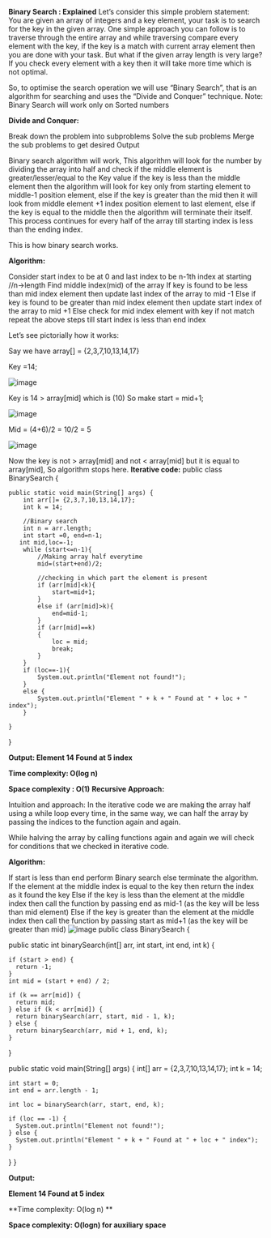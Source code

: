 **Binary Search : Explained** 
Let’s consider this simple problem statement:
You are given an array of integers and a key element, your task is to search for the key in the given array.
One simple approach you can follow is to traverse through the entire array and while traversing compare every element with the key, 
if the key is a match with current array element then you are done with your task. 
But what if the given array length is very large?
If you check every element with a key then it will take more time which is not optimal.

So, to optimise the search operation we will use “Binary Search”, that is an algorithm for searching and uses the “Divide and Conquer” technique.
Note: Binary Search will work only on Sorted numbers

**Divide and Conquer:**

Break down the problem into subproblems
Solve the sub problems
Merge the sub problems to get desired Output

Binary search algorithm will work, This algorithm will look for the number by dividing the array into half and 
check if the middle element is greater/lesser/equal to the Key value 
if the key is less than the middle element then the algorithm will look for key only from starting element to middle-1 position element, 
else if the key is greater than the mid then it will look from middle element +1 index position element to last element, 
else if the key is equal to the middle then the algorithm will terminate their itself. 
This process continues for every half of the array till starting index is less than the ending index.

This is how binary search works.

**Algorithm:**

Consider start index to be at 0 and last index to be n-1th index at starting      //n->length 
Find middle index(mid) of the array
If key is found to be less than mid index element then update last index of the array to mid -1
Else if key is found to be greater than mid index element then update start index of the array to mid +1
Else check for mid index element with key if not match repeat the above steps till start index is less than end index

Let’s see pictorially how it works:

Say we have array[] = {2,3,7,10,13,14,17}

Key =14;

![image](https://github.com/Artimule/DSA_In_Python/assets/53312100/dfd35cd8-c15f-4a27-91ea-59f31ee83897)

Key is 14 > array[mid] which is (10)
So make start = mid+1;

![image](https://github.com/Artimule/DSA_In_Python/assets/53312100/0af1c399-64bf-44c9-85f7-ac117a45de31)

Mid = (4+6)/2 = 10/2 = 5

![image](https://github.com/Artimule/DSA_In_Python/assets/53312100/b69c2e54-2499-4498-bdae-4cb9ae44d068)

Now the key is not > array[mid] and not < array[mid] but it is equal to array[mid], So algorithm stops here.
**Iterative code:**
public class BinarySearch {

    public static void main(String[] args) {
        int arr[]= {2,3,7,10,13,14,17};
        int k = 14;

        //Binary search
        int n = arr.length;
        int start =0, end=n-1;
       int mid,loc=-1;
        while (start<=n-1){
            //Making array half everytime
            mid=(start+end)/2;

            //checking in which part the element is present
            if (arr[mid]<k){
                start=mid+1;
            }
            else if (arr[mid]>k){
                end=mid-1;
            }
            if (arr[mid]==k)
            {
                loc = mid;
                break;
            }
        }
        if (loc==-1){
            System.out.println("Element not found!");
        }
        else {
            System.out.println("Element " + k + " Found at " + loc + " index");
        }

    }
}

**Output: Element 14 Found at 5 index**

**Time complexity: O(log n)**

 **Space complexity : O(1)**
**Recursive Approach:**

Intuition and approach: In the iterative code we are making the array half using a while loop every time, in the same way, we can half the array by passing the indices to the function again and again.

While halving the array by calling functions again and again we will check for conditions that we checked in iterative code.

**Algorithm:** 

If start is less than end perform Binary search else terminate the algorithm.
If the element at the middle index is equal to the key then return the index as it found the key
Else if the key is less than the element at the middle index then call the function by passing end as mid-1 (as the key will be less than mid element)
Else if the key is greater than the element at the middle index then call the function by passing start as mid+1 (as the key will be greater than mid)
![image](https://github.com/Artimule/DSA_In_Python/assets/53312100/198d2841-3731-4868-a93b-de039332a8ec)
public class BinarySearch {

  public static int binarySearch(int[] arr, int start, int end, int k) {

    if (start > end) {
      return -1;
    }
    int mid = (start + end) / 2;

    if (k == arr[mid]) {
      return mid;
    } else if (k < arr[mid]) {
      return binarySearch(arr, start, mid - 1, k);
    } else {
      return binarySearch(arr, mid + 1, end, k);
    }
  }

  public static void main(String[] args) {
    int[] arr = {2,3,7,10,13,14,17};
    int k = 14;

    int start = 0;
    int end = arr.length - 1;

    int loc = binarySearch(arr, start, end, k);

    if (loc == -1) {
      System.out.println("Element not found!");
    } else {
      System.out.println("Element " + k + " Found at " + loc + " index");
    }

  }
}

**Output:**

**Element 14 Found at 5 index**

**Time complexity: O(log n) **

**Space complexity: O(logn) for auxiliary space**
